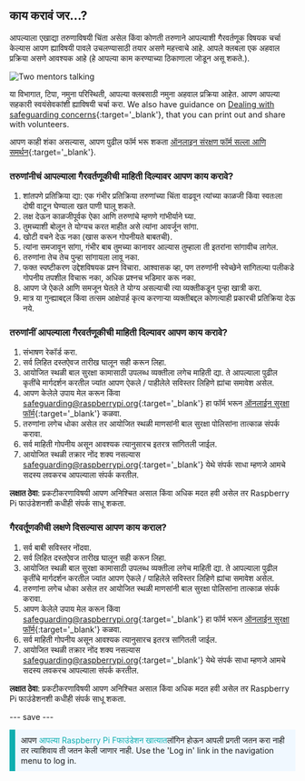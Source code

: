 ## काय करावं जर…?

आपल्याला एखाद्या तरुणाविषयी चिंता असेल किंवा कोणती तरुणाने आपल्याशी गैरवर्तणूक विषयक चर्चा केल्यास आपण ह्याविषयी पावले उचलण्यासाठी तयार असणे महत्त्वाचे आहे. आपले क्लबला एक अहवाल प्रक्रिया असणे आवश्यक आहे (हे आपल्या काम करण्याच्या ठिकाणाला जोडून असू शकते.).

![Two mentors talking](images/Safeguarding-Image4-1200x800.png)

या विभागात, टिपा, नमुना परिस्थिती, आपल्या क्लबसाठी नमुना अहवाल प्रक्रिया आहेत. आपण आपल्या सहकारी स्वयंसेवकांशी ह्याविषयी चर्चा करा. We also have guidance on [Dealing with safeguarding concerns](https://static.raspberrypi.org/files/safeguarding/Raspberry-Pi-Foundation-safeguarding-dealing-with-safeguarding-concerns.pdf){:target='_blank'}, that you can print out and share with volunteers.

आपण काही शंका असल्यास, आपण पुढील फॉर्म भरू शकता [ऑनलाइन संरक्षण फॉर्म सल्ला आणि समर्थन](https://form.raspberrypi.org/f/safeguarding-concern-form){:target='_blank'}.

### तरुणांनीचं आपल्याला गैरवर्तणूकीची माहिती दिल्यावर आपण काय करावे?

1. शांतपणे प्रतिक्रिया द्या: एक गंभीर प्रतिक्रिया तरुणांच्या चिंता वाढवून त्यांच्या काळजी किंवा स्वतःला दोषी वाटून घेण्याला खत पाणी घालू शकते.
1. लक्ष देऊन काळजीपूर्वक ऐका आणि तरुणांचे म्हणणे गांभीर्याने घ्या.
1. तुमच्याशी बोलून ते योग्यच करत माहीत असे त्यांना आवर्जून सांगा.
1. खोटी वचने देऊ नका (खास करून गोपनीयते बाबतची).
1. त्यांना समजावून सांगा, गंभीर बाब तुमच्या कानावर आल्यास तुम्हाला ती इतरांना सांगावीच लागेल.
1. तरुणांना तेच तेच पुन्हा सांगायला लावू नका.
1. फक्त स्पष्टीकरण उद्देशविषयक प्रश्न विचारा. आश्वासक व्हा, पण तरुणांनी स्वेच्छेने सांगितल्या पलीकडे गोपनीय तपशील विचारू नका, अधिक प्रश्नच भडिमार करू नका.
1. आपण जे ऐकले आणि समजून घेतले ते योग्य असल्याची त्या व्यक्तीकडून पुन्हा खात्री करा.
1. मात्र या गुन्ह्याबद्दल किंवा तत्सम आक्षेपार्ह कृत्य करणाऱ्या व्यक्तीबद्दल कोणत्याही प्रकारची प्रतिक्रिया देऊ नये.

### तरुणांनीं आपल्याला गैरवर्तणूकीची माहिती दिल्यावर आपण काय करावे?

1. संभाषण रेकॉर्ड करा.
1. सर्व लिहित दस्तऐवज तारीख घालून सही करून लिहा.
1. आयोजित स्थळी बाल सुरक्षा कामासाठी उपलब्ध व्यक्तीला लगेच माहिती द्या. ते आपल्याला पुढील कृतींचे मार्गदर्शन करतील ज्यांत आपण ऐकले / पाहीलेले सविस्तर लिहिणे ह्यांचा समावेश असेल.
1. आपण केलेले उपाय मेल करून किंवा [safeguarding@raspberrypi.org](mailto:safeguarding@raspberrypi.org){:target='_blank'} हा फॉर्म भरून [ऑनलाईन सुरक्षा फॉर्म](https://form.raspberrypi.org/f/safeguarding-concern-form){:target='_blank'} कळवा.
1. तरुणांना लगेच धोका असेल तर आयोजित स्थळी माणसांनी बाल सुरक्षा पोलिसांना तात्काळ संपर्क करावा.
1. सर्व माहिती गोपनीय असून आवश्यक त्यानुसारच इतरत्र सांगितली जाईल.
1. आयोजित स्थळी तक्रार नोंद शक्य नसल्यास [safeguarding@raspberrypi.org](mailto:safeguarding@raspberrypi.org){:target='_blank'} येथे संपर्क साधा म्हणजे आमचे सदस्य लवकरच आपल्याला संपर्क करतील.

**लक्षात ठेवा**: प्रकटीकरणाविषयी आपण अनिश्चित असाल किंवा अधिक मदत हवी असेल तर Raspberry Pi फाउंडेशनशी कधीही संपर्क साधू शकता.

### गैरवर्तूणकीची लक्षणे दिसल्यास आपण काय कराल?

1. सर्व बाबी सविस्तर नोंदवा.
1. सर्व लिहित दस्तऐवज तारीख घालून सही करून लिहा.
1. आयोजित स्थळी बाल सुरक्षा कामासाठी उपलब्ध व्यक्तीला लगेच माहिती द्या. ते आपल्याला पुढील कृतींचे मार्गदर्शन करतील ज्यांत आपण ऐकले / पाहिलेले सविस्तर लिहिणे ह्यांचा समावेश असेल.
1. तरुणांना लगेच धोका असेल तर आयोजित स्थळी माणसांनी बाल सुरक्षा पोलिसांना तात्काळ संपर्क करावा.
1. आपण केलेले उपाय मेल करून किंवा [safeguarding@raspberrypi.org](mailto:safeguarding@raspberrypi.org){:target='_blank'} हा फॉर्म भरून [ऑनलाईन सुरक्षा फॉर्म](https://form.raspberrypi.org/f/safeguarding-concern-form){:target='_blank'} कळवा.
1. सर्व माहिती गोपनीय असून आवश्यक त्यानुसारच इतरत्र सांगितली जाईल.
1. आयोजित स्थळी तक्रार नोंद शक्य नसल्यास [safeguarding@raspberrypi.org](mailto:safeguarding@raspberrypi.org){:target='_blank'} येथे संपर्क साधा म्हणजे आमचे सदस्य लवकरच आपल्याला संपर्क करतील.

**लक्षात ठेवा**: प्रकटीकरणाविषयी आपण अनिश्चित असाल किंवा अधिक मदत हवी असेल तर Raspberry Pi फाउंडेशनशी कधीही संपर्क साधू शकता.

--- save ---

<p style="border-left: solid; border-width:10px; border-color: #0faeb0; background-color: aliceblue; padding: 10px;">
आपण <span style="color: #0faeb0">आपल्या Raspberry Pi Fफाउंडेशन खात्यात</span>लॉगिन होऊन आपली प्रगती जतन करा नाही तर त्याशिवाय ती जतन केली जाणार नाही. Use the 'Log in' link in the navigation menu to log in.
</p>
